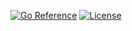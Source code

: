 [![Go Reference](https://pkg.go.dev/badge/go.seankhliao.com/svcrunner.svg)](https://pkg.go.dev/go.seankhliao.com/svcrunner)
[![License](https://img.shields.io/github/license/seankhliao/svcrunner.svg?style=flat-square)](LICENSE)
